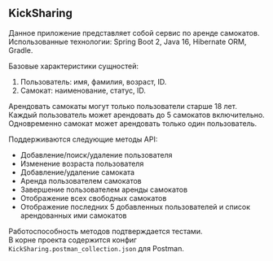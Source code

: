 ## KickSharing

Данное приложение представляет собой сервис по аренде самокатов.
Использованные технологии: Spring Boot 2, Java 16, Hibernate ORM, Gradle.

Базовые характеристики сущностей:
1)  Пользователь: имя, фамилия, возраст, ID.
2)  Самокат: наименование, статус, ID.

Арендовать самокаты могут только пользователи старше 18 лет.  
Каждый пользователь может арендовать до 5 самокатов включительно.  
Одновременно самокат может арендовать только один пользователь.

Поддерживаются следующие методы API:
+ Добавление/поиск/удаление пользователя
+	Изменение возраста пользователя
+	Добавление/удаление самоката
+	Аренда пользователем самокатов
+	Завершение пользователем аренды самокатов
+	Отображение всех свободных самокатов
+	Отображение последних 5 добавленных пользователей и список арендованных ими самокатов

Работоспособность методов подтверждается тестами.  
В корне проекта содержится конфиг `KickSharing.postman_collection.json` для Postman.
